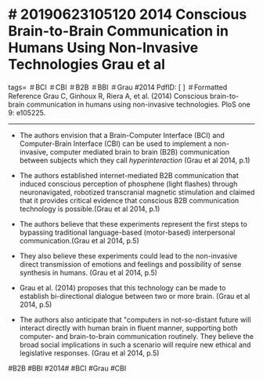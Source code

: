 # \# 20190623105120 2014 Conscious Brain-to-Brain Communication in Humans Using Non-Invasive Technologies Grau et al


tags= ＃BCI ＃CBI ＃B2B ＃BBI ＃Grau \#2014 PdfID: \[ \] ＃Formatted Reference Grau C, Ginhoux R, Riera A, et al. (2014) Conscious brain-to-brain communication in humans using non-invasive technologies. PloS one 9: e105225.

------------------------------------------------------------------------

-   The authors envision that a Brain-Computer Interface (BCI) and Computer-Brain Interface (CBI) can be used to implement a non-invasive, computer mediated brain to brain (B2B) communication between subjects which they call *hyperinteraction* (Grau et al 2014, p.1)

-   The authors established internet-mediated B2B communication that induced conscious perception of phosphene (light flashes) through neuronavigated, robotized transcranial magnetic stimulation and claimed that it provides critical evidence that conscious B2B communication technology is possible.(Grau et al 2014, p.1)

-   The authors believe that these experiments represent the first steps to bypassing traditional language-based (motor-based) interpersonal communication.(Grau et al 2014, p.5)

-   They also believe these experiments could lead to the non-invasive direct transmission of emotions and feelings and possibility of sense synthesis in humans. (Grau et al 2014, p.5)

-   Grau et al. (2014) proposes that this technology can be made to establish bi-directional dialogue between two or more brain. (Grau et al 2014, p.5)

-   The authors also anticipate that \"computers in not-so-distant future will interact directly with human brain in fluent manner, supporting both computer- and brain-to-brain communication routinely. They believe the broad social implications in such a scenario will require new ethical and legislative responses. (Grau et al 2014, p.5)

\#B2B \#BBI \#2014\# \#BCI \#Grau \#CBI
